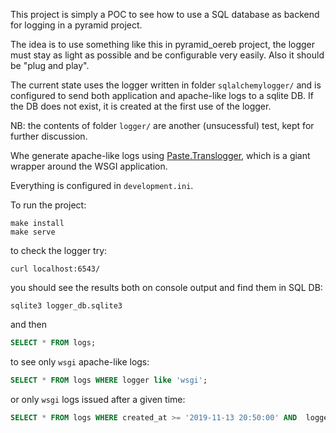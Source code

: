 This project is simply a POC to see how to use a SQL database as backend for logging in a pyramid project.

The idea is to use something like this in pyramid_oereb project, the logger must stay as light as possible and be configurable very easily. Also it should be "plug and play".

The current state uses the logger written in folder `sqlalchemylogger/` and is configured to send both application and apache-like logs to a sqlite DB. If the DB does not exist, it is created at the first use of the logger.

NB: the contents of folder `logger/` are another (unsucessful) test, kept for further discussion.

Whe generate apache-like logs using [Paste.Translogger](https://github.com/cdent/paste/blob/master/paste/translogger.py), which is a giant wrapper around the WSGI application.

Everything is configured in `development.ini`.

To run the project:

```shell
make install
make serve
```

to check the logger try:

```shell
curl localhost:6543/
```

you should see the results both on console output and find them in SQL DB:


```shell
sqlite3 logger_db.sqlite3
```

and then


```sql
SELECT * FROM logs;
```

to see only `wsgi` apache-like logs:


```sql
SELECT * FROM logs WHERE logger like 'wsgi';
```

or only `wsgi` logs issued after a given time:

```sql
SELECT * FROM logs WHERE created_at >= '2019-11-13 20:50:00' AND  logger like 'wsgi';
```


